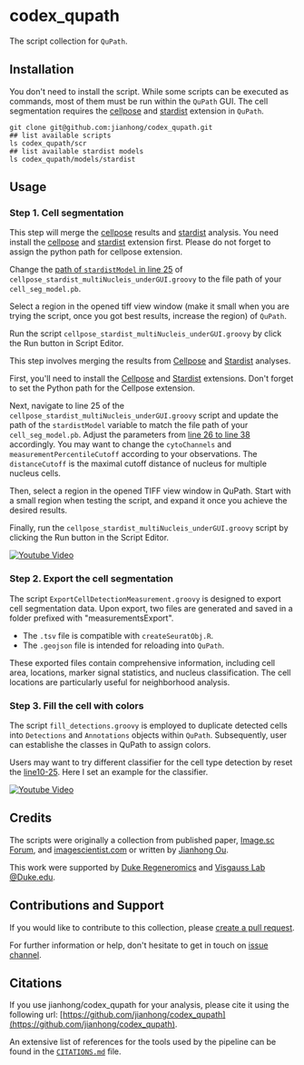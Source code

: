 # codex_qupath
The script collection for `QuPath`.

## Installation

You don't need to install the script.
While some scripts can be executed as commands,
most of them must be run within the `QuPath` GUI.
The cell segmentation requires the [cellpose](https://github.com/BIOP/qupath-extension-cellpose) and [stardist](https://github.com/qupath/qupath-extension-stardist) extension in `QuPath`.

```
git clone git@github.com:jianhong/codex_qupath.git
## list available scripts
ls codex_qupath/scr
## list available stardist models
ls codex_qupath/models/stardist
```
## Usage

### Step 1. Cell segmentation

This step will merge the [cellpose](https://www.cellpose.org/) results and [stardist](https://github.com/stardist/stardist) analysis. 
You need install the [cellpose](https://github.com/BIOP/qupath-extension-cellpose) and [stardist](https://github.com/qupath/qupath-extension-stardist) extension first. Please do not forget to assign the python path for cellpose extension.

Change the [path of `stardistModel` in line 25](https://github.com/jianhong/codex_qupath/blob/main/scr/cellpose_stardist_multiNucleis_underGUI.groovy#L25) of `cellpose_stardist_multiNucleis_underGUI.groovy` to the file path of your `cell_seg_model.pb`.

Select a region in the opened tiff view window (make it small when you are trying the script, once you got best results, increase the region) of `QuPath`.

Run the script `cellpose_stardist_multiNucleis_underGUI.groovy` by click the Run button in Script Editor.

This step involves merging the results from [Cellpose](https://www.cellpose.org/) and [Stardist](https://github.com/stardist/stardist) analyses.

First, you'll need to install the [Cellpose](https://github.com/BIOP/qupath-extension-cellpose) and [Stardist](https://github.com/qupath/qupath-extension-stardist) extensions. Don't forget to set the Python path for the Cellpose extension.

Next, navigate to line 25 of the `cellpose_stardist_multiNucleis_underGUI.groovy` script and update the path of the `stardistModel` variable to match the file path of your `cell_seg_model.pb`. Adjust the parameters from [line 26 to line 38](https://github.com/jianhong/codex_qupath/blob/main/scr/cellpose_stardist_multiNucleis_underGUI.groovy#L26-L38) accordingly.  You may want to change the `cytoChannels` and `measurementPercentileCutoff` according to your observations. The `distanceCutoff` is the maximal cutoff distance of nucleus for multiple nucleus cells.

Then, select a region in the opened TIFF view window in QuPath. Start with a small region when testing the script, and expand it once you achieve the desired results.

Finally, run the `cellpose_stardist_multiNucleis_underGUI.groovy` script by clicking the Run button in the Script Editor.

[![Youtube Video](https://img.youtube.com/vi/3SKKSDhlEkw/0.jpg)](https://youtu.be/3SKKSDhlEkw)

### Step 2. Export the cell segmentation

The script `ExportCellDetectionMeasurement.groovy` is designed to export cell segmentation data. Upon export, two files are generated and saved in a folder prefixed with "measurementsExport". 

- The `.tsv` file is compatible with `createSeuratObj.R`.
- The `.geojson` file is intended for reloading into `QuPath`. 

These exported files contain comprehensive information, including cell area, locations, marker signal statistics, and nucleus classification. The cell locations are particularly useful for neighborhood analysis.

### Step 3. Fill the cell with colors

The script `fill_detections.groovy` is employed to duplicate detected cells into `Detections` and `Annotations` objects within `QuPath`. Subsequently, user can establishe the classes in QuPath to assign colors.

Users may want to try different classifier for the cell type detection by reset the [line10-25](https://github.com/jianhong/codex_qupath/blob/main/scr/fill_detections.groovy#L10-L25). Here I set an example for the classifier.

[![Youtube Video](https://img.youtube.com/vi/4F6sQWKDFl4/0.jpg)](https://youtu.be/4F6sQWKDFl4)

## Credits

The scripts were originally a collection from published paper, [Image.sc Forum](https://forum.image.sc/), 
and [imagescientist.com](https://www.imagescientist.com/) or written by [Jianhong Ou](https://github.com/jianhong).

This work were supported by [Duke Regeneromics](https://sites.duke.edu/dukeregenerationcenter/regeneromics/) and [Visgauss Lab @Duke.edu](https://ortho.duke.edu/visgauss-laboratory).

## Contributions and Support

If you would like to contribute to this collection, please [create a pull request](https://github.com/jianhong/codex_qupath/compare).

For further information or help, don't hesitate to get in touch on [issue channel](https://github.com/jianhong/codex_qupath/issues/new/choose).

## Citations

If you use jianhong/codex_qupath for your analysis, please cite it using the following url: [https://github.com/jianhong/codex_qupath](https://github.com/jianhong/codex_qupath).

An extensive list of references for the tools used by the pipeline can be found in the [`CITATIONS.md`](CITATIONS.md) file.


